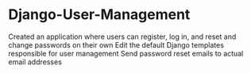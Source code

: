 # Django-User-Management

Created an application where users can register, log in, and reset and change passwords on their own
Edit the default Django templates responsible for user management
Send password reset emails to actual email addresses
